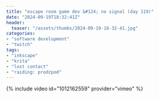 ```yaml
---
title: "escape room game dev &#124; no signal (day 119)"
date: "2024-09-19T18:32:41Z"
header:
  teaser: "/assets/thumbs/2024-09-19-18-32-41.jpg"
categories:
- "software development"
- "twitch"
tags:
- "inkscape"
- "krita"
- "lost contact"
- "raiding: prodzpod"
---
```

{% include video id="1012162559" provider="vimeo" %}
